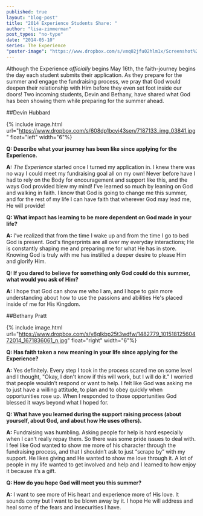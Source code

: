 ```yaml
---
published: true
layout: "blog-post"
title: "2014 Experience Students Share: "
author: "lisa-zimmerman"
post_types: "no-type"
date: "2014-05-10"
series: The Experience
"poster-image": "https://www.dropbox.com/s/vmq02jfu02hlm1x/Screenshot%202014-05-09%2012.23.49.png"
---
```


Although the Experience *officially* begins May 16th, the faith-journey begins the day each student submits their application.  As they prepare for the summer and engage the fundraising process, we pray that God would deepen their relationship with Him before they even set foot inside our doors!  Two incoming students, Devin and Bethany, have shared what God has been showing them while preparing for the summer ahead.

##Devin Hubbard

{% include image.html url="https://www.dropbox.com/s/608dp1bcyi43sen/7187133_img_03841.jpg" float="left" width="6"%}

**Q: Describe what your journey has been like since applying for the Experience.**

**A:** *The Experience* started once I turned my application in.  I knew there was no way I could meet my fundraising goal all on my own!  Never before have I had to rely on the Body for encouragement and support like this, and the ways God provided blew my mind!  I've learned so much by leaning on God and walking in faith.  I know that God is going to change me this summer, and for the rest of my life I can have faith that wherever God may lead me, He will provide!

**Q: What impact has learning to be more dependent on God made in your life?**

**A:** I’ve realized that from the time I wake up and from the time I go to bed God is present.  God's fingerprints are all over my everyday interactions; He is constantly shaping me and preparing me for what He has in store.  Knowing God is truly with me has instilled a deeper desire to please Him and glorify Him.

**Q: If you dared to believe for something only God could do this summer, what would you ask of Him?**

**A:**  I hope that God can show me who I am, and I hope to gain more understanding about how to use the passions and abilities He's placed inside of me for His Kingdom.


##Bethany Pratt

{% include image.html url="https://www.dropbox.com/s/y8glkbp25t3wdfw/1482779_10151812560472014_1671836061_n.jpg" float="right" width="6"%}

**Q: Has faith taken a new meaning in your life since applying for the Experience?**

**A:** Yes definitely.  Every step I took in the process scared me on some level and I thought, "Okay, I don't know if this will work, but I will do it."  I worried that people wouldn’t respond or want to help.  I felt like God was asking me to just have a willing attitude, to plan and to obey quickly when opportunities rose up.  When I responded to those opportunities God blessed it ways beyond what I hoped for.

**Q: What have you learned during the support raising process (about yourself, about God, and about how He uses others).**

**A:** Fundraising was humbling.  Asking people for help is hard especially when I can’t really repay them. So there was some pride issues to deal with.  I feel like God wanted to show me more of his character through the fundraising process, and that I shouldn’t ask to just “scrape by” with my support.  He likes giving and He wanted to show me love through it.  A lot of people in my life wanted to get involved and help and I learned to how enjoy it because it’s a gift.

**Q: How do you hope God will meet you this summer?**

**A:** I want to see more of His heart and experience more of His love.  It sounds corny but I want to be blown away by it.  I hope He will address and heal some of the fears and insecurities I have.